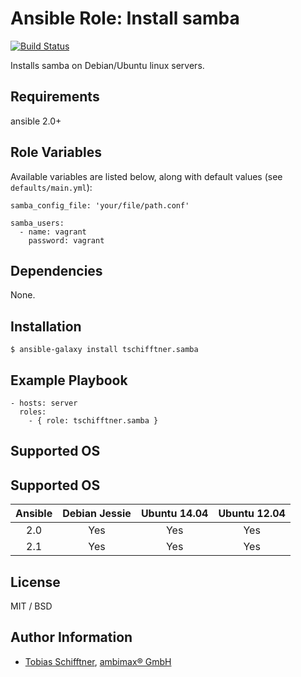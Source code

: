 # Ansible Role: Install samba

[![Build Status](https://travis-ci.org/tschifftner/ansible-role-samba.svg)](https://travis-ci.org/tschifftner/ansible-role-samba)

Installs samba on Debian/Ubuntu linux servers.

## Requirements

ansible 2.0+

## Role Variables

Available variables are listed below, along with default values (see `defaults/main.yml`):

```
samba_config_file: 'your/file/path.conf'
       
samba_users:
  - name: vagrant
    password: vagrant

```

## Dependencies

None.

## Installation

```
$ ansible-galaxy install tschifftner.samba
```

## Example Playbook

    - hosts: server
      roles:
        - { role: tschifftner.samba }

## Supported OS
## Supported OS
Ansible          | Debian Jessie    | Ubuntu 14.04    | Ubuntu 12.04
:--------------: | :--------------: | :-------------: | :-------------: 
2.0              | Yes              | Yes             | Yes
2.1              | Yes              | Yes             | Yes


## License

MIT / BSD

## Author Information

 - [Tobias Schifftner](https://twitter.com/tschifftner), [ambimax® GmbH](https://www.ambimax.de)